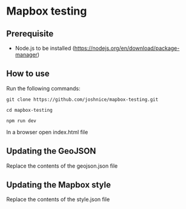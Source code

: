 # Mapbox testing

## Prerequisite

- Node.js to be installed (https://nodejs.org/en/download/package-manager)

## How to use

Run the following commands:

`git clone https://github.com/joshnice/mapbox-testing.git`

`cd mapbox-testing`

`npm run dev`

In a browser open index.html file

## Updating the GeoJSON

Replace the contents of the geojson.json file

## Updating the Mapbox style

Replace the contents of the style.json file
